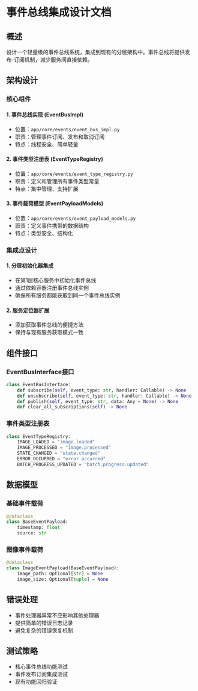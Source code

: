 # 事件总线集成设计文档

## 概述

设计一个轻量级的事件总线系统，集成到现有的分层架构中。事件总线将提供发布-订阅机制，减少服务间直接依赖。

## 架构设计

### 核心组件

#### 1. 事件总线实现 (EventBusImpl)
- 位置：`app/core/events/event_bus_impl.py`
- 职责：管理事件订阅、发布和取消订阅
- 特点：线程安全、简单轻量

#### 2. 事件类型注册表 (EventTypeRegistry)
- 位置：`app/core/events/event_type_registry.py`
- 职责：定义和管理所有事件类型常量
- 特点：集中管理、支持扩展

#### 3. 事件载荷模型 (EventPayloadModels)
- 位置：`app/core/events/event_payload_models.py`
- 职责：定义事件携带的数据结构
- 特点：类型安全、结构化

### 集成点设计

#### 1. 分层初始化器集成
- 在第1层核心服务中初始化事件总线
- 通过依赖容器注册事件总线实例
- 确保所有服务都能获取到同一个事件总线实例

#### 2. 服务定位器扩展
- 添加获取事件总线的便捷方法
- 保持与现有服务获取模式一致

## 组件接口

### EventBusInterface接口
```python
class EventBusInterface:
    def subscribe(self, event_type: str, handler: Callable) -> None
    def unsubscribe(self, event_type: str, handler: Callable) -> None
    def publish(self, event_type: str, data: Any = None) -> None
    def clear_all_subscriptions(self) -> None
```

### 事件类型注册表
```python
class EventTypeRegistry:
    IMAGE_LOADED = "image.loaded"
    IMAGE_PROCESSED = "image.processed"
    STATE_CHANGED = "state.changed"
    ERROR_OCCURRED = "error.occurred"
    BATCH_PROGRESS_UPDATED = "batch.progress.updated"
```

## 数据模型

### 基础事件载荷
```python
@dataclass
class BaseEventPayload:
    timestamp: float
    source: str
```

### 图像事件载荷
```python
@dataclass
class ImageEventPayload(BaseEventPayload):
    image_path: Optional[str] = None
    image_size: Optional[tuple] = None
```

## 错误处理

- 事件处理器异常不应影响其他处理器
- 提供简单的错误日志记录
- 避免复杂的错误恢复机制

## 测试策略

- 核心事件总线功能测试
- 事件发布订阅集成测试
- 现有功能回归验证